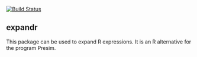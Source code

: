 [![Build Status](https://travis-ci.org/robvanharrevelt/expandr.svg?branch=master)](https://travis-ci.org/robvanharrevelt/expandr)

## expandr

This package can be used to expand R expressions. It is an R alternative for the program Presim.


